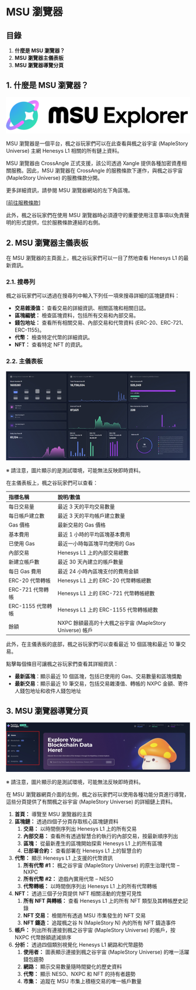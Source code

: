 # MSU 瀏覽器
## 目錄
1.  **什麼是 MSU 瀏覽器？**
2.  **MSU 瀏覽器主儀表板**
3.  **MSU 瀏覽器導覽分頁**
## 1. 什麼是 MSU 瀏覽器？

![](/images/msn-101/learn-more/image_1747236433970_457.png)

MSU 瀏覽器是一個平台，楓之谷玩家們可以在此查看與楓之谷宇宙 (MapleStory Universe) 主網 Henesys L1 相關的所有鏈上資料。

MSU 瀏覽器由 CrossAngle 正式支援，該公司透過 Xangle 提供各種加密資產相關服務。因此，MSU 瀏覽器在 CrossAngle 的服務條款下運作，與楓之谷宇宙 (MapleStory Universe) 的服務條款分開。

更多詳細資訊，請參閱 MSU 瀏覽器網站的左下角區塊。

\[[前往服務條款](https://msu-testnet-explorer.xangle.io/term-of-service)\]

此外，楓之谷玩家們在使用 MSU 瀏覽器時必須遵守的重要使用注意事項以免責聲明的形式提供，位於服務條款連結的右側。

## 2. MSU 瀏覽器主儀表板

在 MSU 瀏覽器的主頁面上，楓之谷玩家們可以一目了然地查看 Henesys L1 的最新資訊。

### 2.1. 搜尋列

楓之谷玩家們可以透過在搜尋列中輸入下列任一項來搜尋詳細的區塊鏈資料：

*   **交易雜湊值：** 查看交易的詳細資訊、相關區塊和相關日誌。
*   **區塊編號：** 檢查區塊資料，包括所有交易和內部交易。
*   **錢包地址：** 查看所有相關交易、內部交易和代幣資料 (ERC-20、ERC-721、ERC-1155)。
*   **代幣：** 檢查特定代幣的詳細資訊。
*   **NFT：** 查看特定 NFT 的資訊。
### 2.2. 主儀表板

![](/images/msn-101/learn-more/image_1747236433970_951.png)

※ 請注意，圖片顯示的是測試環境，可能無法反映即時資料。

在主儀表板上，楓之谷玩家們可以查看：

| 指標名稱 | 說明/數值 |
|:---|:---|
| 每日交易量 | 最近 3 天的平均交易數量 |
| 每日帳戶建立數 | 最近 3 天的平均帳戶建立數量 |
| Gas 價格 | 最新交易的 Gas 價格 |
| 基本費用 | 最近 1 小時的平均區塊基本費用 |
| 已使用 Gas | 最近一小時每區塊平均使用的 Gas |
| 內部交易 | Henesys L1 上的內部交易總數 |
| 新建立帳戶數 | 最近 30 天內建立的帳戶數量 |
| 每日 Gas 費用 | 最近 24 小時內區塊支付的費用金額 |
| ERC-20 代幣轉帳 | Henesys L1 上的 ERC-20 代幣轉帳總數 |
| ERC-721 代幣轉帳 | Henesys L1 上的 ERC-721 代幣轉帳總數 |
| ERC-1155 代幣轉帳 | Henesys L1 上的 ERC-1155 代幣轉帳總數 |
| 餘額 | NXPC 餘額最高的十大楓之谷宇宙 (MapleStory Universe) 帳戶 |

此外，在主儀表板的底部，楓之谷玩家們可以查看最近 10 個區塊和最近 10 筆交易。

點擊每個條目可讓楓之谷玩家們查看其詳細資訊：

*   **最新區塊**：顯示最近 10 個區塊，包括已使用的 Gas、交易數量和區塊獎勵
*   **最新交易**：顯示最近 10 筆交易，包括交易雜湊值、轉帳的 NXPC 金額、寄件人錢包地址和收件人錢包地址
## 3. MSU 瀏覽器導覽分頁

![](/images/msn-101/learn-more/image_1747236433970_684.png)

※ 請注意，圖片顯示的是測試環境，可能無法反映即時資料。

在 MSU 瀏覽器網頁介面的左側，楓之谷玩家們可以使用各種功能分頁進行導覽，這些分頁提供了有關楓之谷宇宙 (MapleStory Universe) 的詳細鏈上資料。

1.  **首頁：** 導覽至 MSU 瀏覽器的主頁
2.  **區塊鏈：** 透過四個子分頁存取核心區塊鏈資料
    1.  **交易：** 以時間倒序列出 Henesys L1 上的所有交易
    2.  **內部交易：** 查看所有透過智慧合約執行的內部交易，按最新順序列出
    3.  **區塊：** 從最新產生的區塊開始探索 Henesys L1 上的所有區塊
    4.  **已部署合約：** 查看部署在 Henesys L1 上的智慧合約
3.  **代幣：** 顯示 Henesys L1 上支援的代幣資訊
    1.  **所有代幣 #1：** 楓之谷宇宙 (MapleStory Universe) 的原生治理代幣 – NXPC
    2.  **所有代幣 #2：** 遊戲內實用代幣 – NESO
    3.  **代幣轉帳：** 以時間倒序列出 Henesys L1 上的所有代幣轉帳
4.  **NFT：** 透過三個子分頁提供 NFT 相關活動的完整可見性
    1.  **所有 NFT 與轉帳：** 查看 Henesys L1 上的所有 NFT 類型及其轉帳歷史記錄
    2.  **NFT 交易：** 檢閱所有透過 MSU 市集發生的 NFT 交易
    3.  **NFT 鑄造：** 追蹤楓之谷 N (MapleStory N) 內的所有 NFT 鑄造事件
5.  **帳戶：** 列出所有連接到楓之谷宇宙 (MapleStory Universe) 的帳戶，按 NXPC 代幣餘額遞減排序
6.  **分析：** 透過四個類別視覺化 Henesys L1 網路和代幣趨勢
    1.  **使用者：** 圖表顯示連接到楓之谷宇宙 (MapleStory Universe) 的唯一活躍錢包趨勢
    2.  **網路：** 顯示交易數量隨時間變化的歷史資料
    3.  **代幣：** 顯示 NESO、NXPC 和 NFT 的持有者趨勢
    4.  **市集：** 追蹤在 MSU 市集上積極交易的唯一帳戶數量